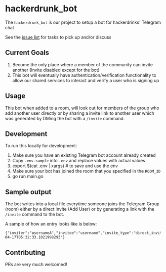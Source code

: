 # hackerdrunk_bot

The `hackerdrunk_bot` is our project to setup a bot for hackerdrinks' Telegram chat

See the [issue list](https://github.com/hackerdrinks-sg/hackerdrunk_bot/issues) for tasks to pick up and/or discuss

## Current Goals

1. Become the only place where a member of the community can invite another (Invite disabled except for the bot)
2. This bot will eventually have authentication/verification functionality to allow our shared services to interact and verify a user who is signing up


## Usage

This bot when added to a room, will look out for members of the group who add another user directly or by sharing a invite link to another user which was generated by DMing the bot with a `/invite` command.

## Development

To run this locally for development:

1. Make sure you have an existing Telegram bot account already created
2. Copy `.env.sample` into `.env` and replace values with actual values
3. export $(cat .env | xargs) # to save and use the env
4. Make sure your bot has joined the room that you specified in the `ROOM_ID`
5. go run main.go

## Sample output

The bot writes into a local file everytime someone joins the Telegram Group (room) either by a direct invite (Add User) or by generating a link with the `/invite` command to the bot.

A sample of how an entry looks like is below:

```
{"inviter":"usernameA","invitee":"username","invite_type":"direct_invite","timestamp":"2022-04-17T05:32:33.102199829Z"}
```

## Contributing

PRs are very much welcomed!

